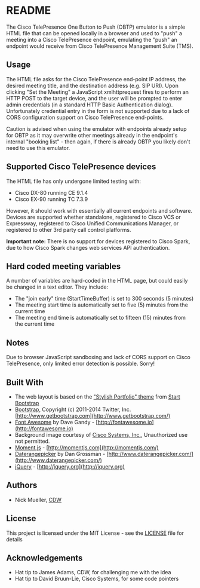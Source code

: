 # README

The Cisco TelePresence One Button to Push (OBTP) emulator is a simple HTML file that can be opened locally in a browser and used to "push" a meeting into a Cisco TelePresence endpoint, emulating the "push" an endpoint would receive from Cisco TelePresence Management Suite (TMS).

## Usage

The HTML file asks for the Cisco TelePresence end-point IP address, the desired meeting title, and the destination address (e.g. SIP URI).  Upon clicking "Set the Meeting" a JavaScript xmlhttprequest fires to perform an HTTP POST to the target device, and the user will be prompted to enter admin credentials (in a standard HTTP Basic Authentication dialog).  Unfortunately credential entry in the form is not supported due to a lack of CORS configuration support on Cisco TelePresence end-points.

Caution is advised when using the emulator with endpoints already setup for OBTP as it may overwrite other meetings already in the endpoint's internal "booking list" - then again, if there is already OBTP you likely don't need to use this emulator.

## Supported Cisco TelePresence devices

The HTML file has only undergone limited testing with:

* Cisco DX-80 running CE 9.1.4
* Cisco EX-90 running TC 7.3.9

However, it should work with essentially all current endpoints and software.  Devices are supported whether standalone, registered to Cisco VCS or Expressway, registered to Cisco Unified Communications Manager, or registered to other 3rd party call control platforms.

**Important note:** There is no support for devices registered to Cisco Spark, due to how Cisco Spark changes web services API authentication.

## Hard coded meeting variables

A number of variables are hard-coded in the HTML page, but could easily be changed in a text editor.  They include:

* The "join early" time (StartTimeBuffer) is set to 300 seconds (5 minutes)
* The meeting start time is automatically set to five (5) minutes from the current time
* The meeting end time is automatically set to fifteen (15) minutes from the current time

## Notes

Due to browser JavaScript sandboxing and lack of CORS support on Cisco TelePresence, only limited error detection is possible.  Sorry!

## Built With

* The web layout is based on the ["Stylish Portfolio" theme](https://startbootstrap.com/template-overviews/stylish-portfolio/) from [Start Bootstrap](https://startbootstrap.com/)
* [Bootstrap](http://www.getbootstrap.com/), Copyright (c) 2011-2014 Twitter, Inc. [http://www.getbootstrap.com](http://www.getbootstrap.com/)
* [Font Awesome](http://fontawesome.io/) by Dave Gandy - [http://fontawesome.io](http://fontawesome.io)
* Background image courtesy of [Cisco Systems, Inc.](http://www.cisco.com), Unauthorized use not permitted.
* [Moment.js](http://momentjs.com) - [http://momentjs.com](http://momentjs.com/)
* [Daterangepicker](http://www.daterangepicker.com) by Dan Grossman - [http://www.daterangepicker.com/](http://www.daterangepicker.com/)
* [jQuery](http://jquery.org) - [http://jquery.org](http://jquery.org)

## Authors

* Nick Mueller, [CDW](http://www.cdw.com)

## License

This project is licensed under the MIT License - see the [LICENSE](LICENSE) file for details

## Acknowledgements

* Hat tip to James Adams, CDW, for challenging me with the idea
* Hat tip to David Bruun-Lie, Cisco Systems, for some code pointers